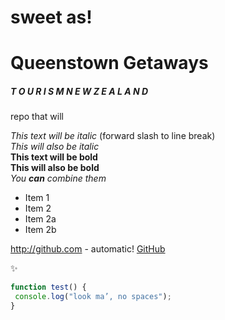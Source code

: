 # sweet as!
# Queenstown Getaways
##### T O U R I S M    N E W  Z E A L A N D
repo that will

*This text will be italic* (forward slash to line break)\
_This will also be italic_\
**This text will be bold**\
__This will also be bold__\
*You **can** combine them*

* Item 1
* Item 2
 * Item 2a
 * Item 2b

http://github.com - automatic!
[GitHub](http://github.com)

✨

```javascript
function test() {
 console.log("look ma’, no spaces");
}
```
